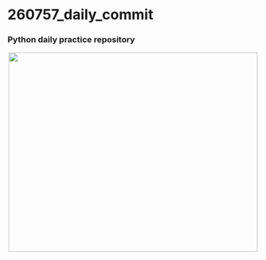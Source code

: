 # 260757_daily_commit
### Python daily practice repository<br/>
<p align="center">
  <img width="500" height="400" src="https://user-images.githubusercontent.com/39693903/115541014-4760a700-a2bc-11eb-9589-56267c5365eb.gif">
</p>
